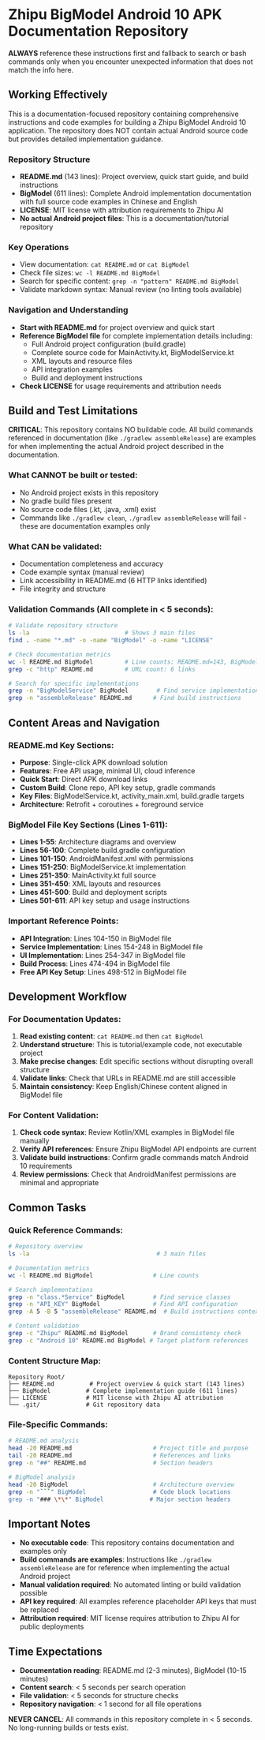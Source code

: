 # Zhipu BigModel Android 10 APK Documentation Repository

**ALWAYS** reference these instructions first and fallback to search or bash commands only when you encounter unexpected information that does not match the info here.

## Working Effectively

This is a documentation-focused repository containing comprehensive instructions and code examples for building a Zhipu BigModel Android 10 application. The repository does NOT contain actual Android source code but provides detailed implementation guidance.

### Repository Structure
- **README.md** (143 lines): Project overview, quick start guide, and build instructions
- **BigModel** (611 lines): Complete Android implementation documentation with full source code examples in Chinese and English
- **LICENSE**: MIT license with attribution requirements to Zhipu AI
- **No actual Android project files**: This is a documentation/tutorial repository

### Key Operations
- View documentation: `cat README.md` or `cat BigModel`
- Check file sizes: `wc -l README.md BigModel` 
- Search for specific content: `grep -n "pattern" README.md BigModel`
- Validate markdown syntax: Manual review (no linting tools available)

### Navigation and Understanding
- **Start with README.md** for project overview and quick start
- **Reference BigModel file** for complete implementation details including:
  - Full Android project configuration (build.gradle)
  - Complete source code for MainActivity.kt, BigModelService.kt
  - XML layouts and resource files
  - API integration examples
  - Build and deployment instructions
- **Check LICENSE** for usage requirements and attribution needs

## Build and Test Limitations

**CRITICAL**: This repository contains NO buildable code. All build commands referenced in documentation (like `./gradlew assembleRelease`) are examples for when implementing the actual Android project described in the documentation.

### What CANNOT be built or tested:
- No Android project exists in this repository
- No gradle build files present
- No source code files (.kt, .java, .xml) exist
- Commands like `./gradlew clean`, `./gradlew assembleRelease` will fail - these are documentation examples only

### What CAN be validated:
- Documentation completeness and accuracy
- Code example syntax (manual review)
- Link accessibility in README.md (6 HTTP links identified)
- File integrity and structure

### Validation Commands (All complete in < 5 seconds):
```bash
# Validate repository structure
ls -la                           # Shows 3 main files
find . -name "*.md" -o -name "BigModel" -o -name "LICENSE"

# Check documentation metrics
wc -l README.md BigModel         # Line counts: README.md=143, BigModel=611
grep -c "http" README.md         # URL count: 6 links

# Search for specific implementations
grep -n "BigModelService" BigModel        # Find service implementation
grep -n "assembleRelease" README.md      # Find build instructions
```

## Content Areas and Navigation

### README.md Key Sections:
- **Purpose**: Single-click APK download solution
- **Features**: Free API usage, minimal UI, cloud inference
- **Quick Start**: Direct APK download links
- **Custom Build**: Clone repo, API key setup, gradle commands
- **Key Files**: BigModelService.kt, activity_main.xml, build.gradle targets
- **Architecture**: Retrofit + coroutines + foreground service

### BigModel File Key Sections (Lines 1-611):
- **Lines 1-55**: Architecture diagrams and overview
- **Lines 56-100**: Complete build.gradle configuration
- **Lines 101-150**: AndroidManifest.xml with permissions
- **Lines 151-250**: BigModelService.kt implementation
- **Lines 251-350**: MainActivity.kt full source
- **Lines 351-450**: XML layouts and resources
- **Lines 451-500**: Build and deployment scripts
- **Lines 501-611**: API key setup and usage instructions

### Important Reference Points:
- **API Integration**: Lines 104-150 in BigModel file
- **Service Implementation**: Lines 154-248 in BigModel file  
- **UI Implementation**: Lines 254-347 in BigModel file
- **Build Process**: Lines 474-494 in BigModel file
- **Free API Key Setup**: Lines 498-512 in BigModel file

## Development Workflow

### For Documentation Updates:
1. **Read existing content**: `cat README.md` then `cat BigModel`
2. **Understand structure**: This is tutorial/example code, not executable project
3. **Make precise changes**: Edit specific sections without disrupting overall structure
4. **Validate links**: Check that URLs in README.md are still accessible
5. **Maintain consistency**: Keep English/Chinese content aligned in BigModel file

### For Content Validation:
1. **Check code syntax**: Review Kotlin/XML examples in BigModel file manually
2. **Verify API references**: Ensure Zhipu BigModel API endpoints are current
3. **Validate build instructions**: Confirm gradle commands match Android 10 requirements
4. **Review permissions**: Check that AndroidManifest permissions are minimal and appropriate

## Common Tasks

### Quick Reference Commands:
```bash
# Repository overview
ls -la                                    # 3 main files

# Documentation metrics  
wc -l README.md BigModel                 # Line counts

# Search implementations
grep -n "class.*Service" BigModel        # Find service classes
grep -n "API_KEY" BigModel               # Find API configuration
grep -A 5 -B 5 "assembleRelease" README.md  # Build instructions context

# Content validation
grep -c "Zhipu" README.md BigModel       # Brand consistency check
grep -c "Android 10" README.md BigModel # Target platform references
```

### Content Structure Map:
```
Repository Root/
├── README.md          # Project overview & quick start (143 lines)
├── BigModel          # Complete implementation guide (611 lines)  
├── LICENSE           # MIT license with Zhipu AI attribution
└── .git/             # Git repository data
```

### File-Specific Commands:
```bash
# README.md analysis
head -20 README.md                       # Project title and purpose
tail -20 README.md                       # References and links
grep -n "##" README.md                   # Section headers

# BigModel analysis  
head -20 BigModel                        # Architecture overview
grep -n "```" BigModel                   # Code block locations
grep -n "### \*\*" BigModel             # Major section headers
```

## Important Notes

- **No executable code**: This repository contains documentation and examples only
- **Build commands are examples**: Instructions like `./gradlew assembleRelease` are for reference when implementing the actual Android project
- **Manual validation required**: No automated linting or build validation possible
- **API key required**: All examples reference placeholder API keys that must be replaced
- **Attribution required**: MIT license requires attribution to Zhipu AI for public deployments

## Time Expectations

- **Documentation reading**: README.md (2-3 minutes), BigModel (10-15 minutes)
- **Content search**: < 5 seconds per search operation
- **File validation**: < 5 seconds for structure checks
- **Repository navigation**: < 1 second for all file operations

**NEVER CANCEL**: All commands in this repository complete in < 5 seconds. No long-running builds or tests exist.